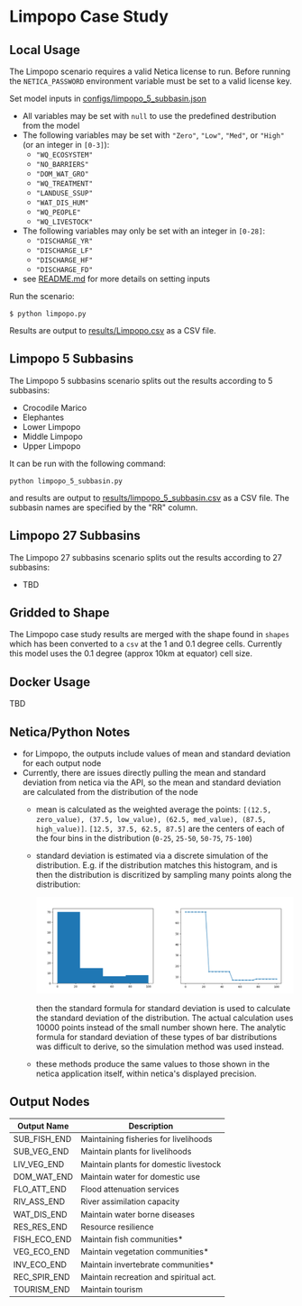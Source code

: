 # Limpopo Case Study

## Local Usage
The Limpopo scenario requires a valid Netica license to run. Before running the `NETICA_PASSWORD` environment variable must be set to a valid license key.

Set model inputs in [configs/limpopo_5_subbasin.json](../configs/limpopo.json)
- All variables may be set with `null` to use the predefined destribution from the model
- The following variables may be set with `"Zero"`, `"Low"`, `"Med"`, or `"High"` (or an integer in `[0-3]`):
    - `"WQ_ECOSYSTEM"`
    - `"NO_BARRIERS"`
    - `"DOM_WAT_GRO"`
    - `"WQ_TREATMENT"`
    - `"LANDUSE_SSUP"`
    - `"WAT_DIS_HUM"`
    - `"WQ_PEOPLE"`
    - `"WQ_LIVESTOCK"`
- The following variables may only be set with an integer in `[0-28]`:
    - `"DISCHARGE_YR"`
    - `"DISCHARGE_LF"`
    - `"DISCHARGE_HF"`
    - `"DISCHARGE_FD"`
- see [README.md](../README.md) for more details on setting inputs

Run the scenario:

```
$ python limpopo.py
```

Results are output to [results/Limpopo.csv](../results/Limpopo.csv) as a CSV file.

## Limpopo 5 Subbasins
The Limpopo 5 subbasins scenario splits out the results according to 5 subbasins:
- Crocodile Marico
- Elephantes
- Lower Limpopo
- Middle Limpopo
- Upper Limpopo

It can be run with the following command:

```
python limpopo_5_subbasin.py
```

and results are output to [results/limpopo_5_subbasin.csv](../results/limpopo_5_subbasin.csv) as a CSV file. The subbasin names are specified by the "RR" column.

## Limpopo 27 Subbasins
The Limpopo 27 subbasins scenario splits out the results according to 27 subbasins:
- TBD
<!-- 
It can be run with the following command:

```
python limpopo_27_subbasin.py
```

and results are output to [results/limpopo_27_subbasin.csv](../results/limpopo_27_subbasin.csv) as a CSV file. -->


## Gridded to Shape
The Limpopo case study results are merged with the shape found in `shapes` which has been converted to a `csv` at the 1 and 0.1 degree cells. Currently this model uses the 0.1 degree (approx 10km at equator) cell size.

## Docker Usage
TBD



## Netica/Python Notes
- for Limpopo, the outputs include values of mean and standard deviation for each output node
- Currently, there are issues directly pulling the mean and standard deviation from netica via the API, so the mean and standard deviation are calculated from the distribution of the node
    - mean is calculated as the weighted average the points: `[(12.5, zero_value), (37.5, low_value), (62.5, med_value), (87.5, high_value)]`. `[12.5, 37.5, 62.5, 87.5]` are the centers of each of the four bins in the distribution (`0-25`, `25-50`, `50-75`, `75-100`)
    - standard deviation is estimated via a discrete simulation of the distribution. E.g. if the distribution matches this histogram, and is then the distribution is discritized by sampling many points along the distribution:
    
        ![Histogram](../assets/discritized-hist.png)

      then the standard formula for standard deviation is used to calculate the standard deviation of the distribution. The actual calculation uses 10000 points instead of the small number shown here. The analytic formula for standard deviation of these types of bar distributions was difficult to derive, so the simulation method was used instead.
    - these methods produce the same values to those shown in the netica application itself, within netica's displayed precision.



## Output Nodes
Output Name | Description
--- | ---
SUB_FISH_END | Maintaining fisheries for livelihoods
SUB_VEG_END | Maintain plants for livelihoods
LIV_VEG_END | Maintain plants for domestic livestock
DOM_WAT_END | Maintain water for domestic use
FLO_ATT_END | Flood attenuation services
RIV_ASS_END | River assimilation capacity
WAT_DIS_END | Maintain water borne diseases
RES_RES_END |Resource resilience
FISH_ECO_END | Maintain fish communities*
VEG_ECO_END | Maintain vegetation communities*
INV_ECO_END | Maintain invertebrate communities*
REC_SPIR_END | Maintain recreation and spiritual act.
TOURISM_END | Maintain tourism
	
